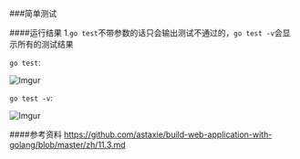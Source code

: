 ###简单测试

####运行结果
1.`go test`不带参数的话只会输出测试不通过的，`go test -v`会显示所有的测试结果

`go test`:

![Imgur](http://i.imgur.com/CdptYNG.png)

`go test -v`:

![Imgur](http://i.imgur.com/I2S6b5D.png)

####参考资料
https://github.com/astaxie/build-web-application-with-golang/blob/master/zh/11.3.md